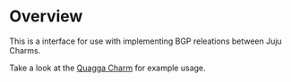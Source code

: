 # Overview
This is a interface for use with implementing BGP releations between Juju
Charms.

Take a look at the [Quagga Charm](https://github.com/fnordahl/charm-quagga) for example usage.
